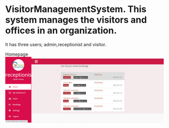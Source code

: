 # VisitorManagementSystem. This system manages the visitors and offices in an organization.
It has three users; admin,receptionist and visitor.

Homepage
![Alt text](https://github.com/OnpointSoftwares/VisitorManagementSystem/blob/main/screenshots/1.PNG "Homepage")
